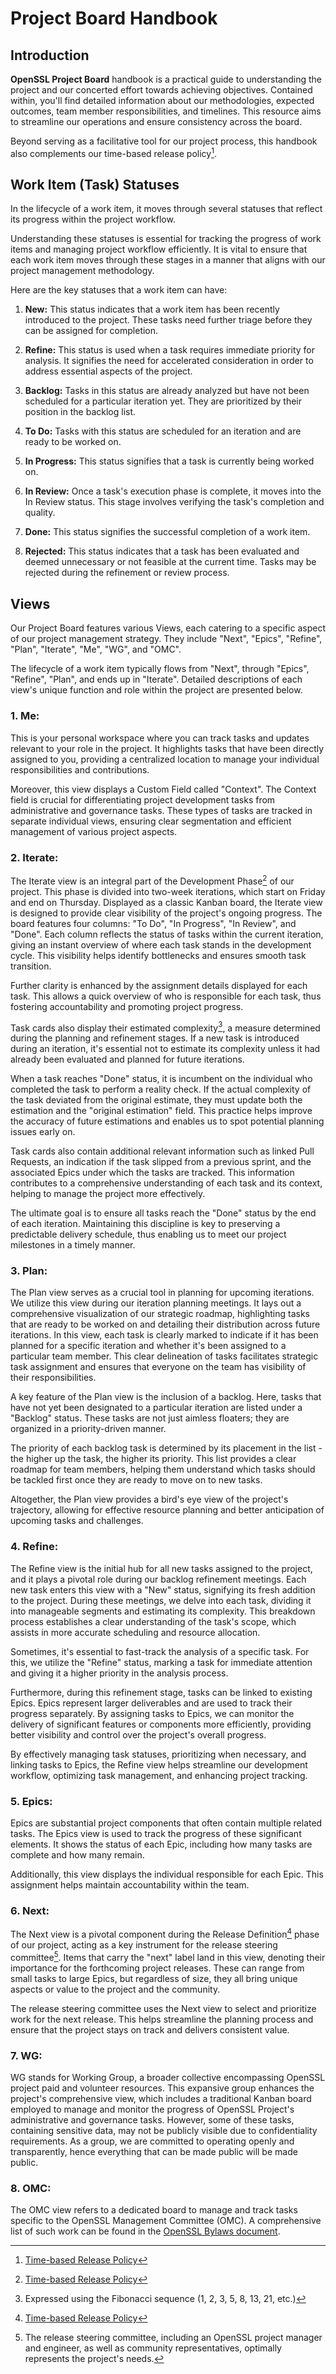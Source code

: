 # Project Board Handbook
## Introduction
**OpenSSL Project Board** handbook is a practical guide to understanding the
project and our concerted effort towards achieving objectives. Contained within,
you'll find detailed information about our methodologies, expected outcomes,
team member responsibilities, and timelines. This resource aims to streamline
our operations and ensure consistency across the board.

Beyond serving as a facilitative tool for our project process, this handbook
also complements our time-based release policy[^1].

## Work Item (Task) Statuses
In the lifecycle of a work item, it moves through several statuses that reflect
its progress within the project workflow.

Understanding these statuses is essential for tracking the progress of work
items and managing project workflow efficiently. It is vital to ensure that each
work item moves through these stages in a manner that aligns with our project
management methodology.

Here are the key statuses that a work item can have:

1. **New:** This status indicates that a work item has been recently introduced
   to the project. These tasks need further triage before they can be assigned
   for completion.

2. **Refine:** This status is used when a task requires immediate priority for
   analysis. It signifies the need for accelerated consideration in order to
   address essential aspects of the project.

3. **Backlog:** Tasks in this status are already analyzed but have not been
   scheduled for a particular iteration yet. They are prioritized by their
   position in the backlog list.

4. **To Do:** Tasks with this status are scheduled for an iteration and are
   ready to be worked on.

5. **In Progress:** This status signifies that a task is currently being worked
   on.

6. **In Review:** Once a task's execution phase is complete, it moves into the
   In Review status. This stage involves verifying the task's completion and
   quality.

7. **Done:** This status signifies the successful completion of a work item.

8. **Rejected:** This status indicates that a task has been evaluated and deemed
   unnecessary or not feasible at the current time. Tasks may be rejected during
   the refinement or review process.

## Views
Our Project Board features various Views, each catering to a specific aspect of
our project management strategy. They include "Next", "Epics", "Refine", "Plan",
"Iterate", "Me", "WG", and "OMC".

The lifecycle of a work item typically flows from "Next", through "Epics",
"Refine", "Plan", and ends up in "Iterate". Detailed descriptions of each view's
unique function and role within the project are presented below.

### 1. Me:
This is your personal workspace where you can track tasks and updates relevant
to your role in the project. It highlights tasks that have been directly
assigned to you, providing a centralized location to manage your individual
responsibilities and contributions.

Moreover, this view displays a Custom Field called "Context". The Context field
is crucial for differentiating project development tasks from administrative and
governance tasks. These types of tasks are tracked in separate individual views,
ensuring clear segmentation and efficient management of various project aspects.

### 2. Iterate:
The Iterate view is an integral part of the Development Phase[^1] of our
project. This phase is divided into two-week iterations, which start on Friday
and end on Thursday. Displayed as a classic Kanban board, the Iterate view is
designed to provide clear visibility of the project's ongoing progress. The
board features four columns: "To Do", "In Progress", "In Review", and "Done".
Each column reflects the status of tasks within the current iteration, giving an
instant overview of where each task stands in the development cycle. This
visibility helps identify bottlenecks and ensures smooth task transition.

Further clarity is enhanced by the assignment details displayed for each task.
This allows a quick overview of who is responsible for each task, thus fostering
accountability and promoting project progress.

Task cards also display their estimated complexity[^2], a measure determined
during the planning and refinement stages. If a new task is introduced during an
iteration, it's essential not to estimate its complexity unless it had already
been evaluated and planned for future iterations.

When a task reaches "Done" status, it is incumbent on the individual who
completed the task to perform a reality check. If the actual complexity of the
task deviated from the original estimate, they must update both the estimation
and the "original estimation" field. This practice helps improve the accuracy of
future estimations and enables us to spot potential planning issues early on.

Task cards also contain additional relevant information such as linked Pull
Requests, an indication if the task slipped from a previous sprint, and the
associated Epics under which the tasks are tracked. This information contributes
to a comprehensive understanding of each task and its context, helping to manage
the project more effectively.

The ultimate goal is to ensure all tasks reach the "Done" status by the end of
each iteration. Maintaining this discipline is key to preserving a predictable
delivery schedule, thus enabling us to meet our project milestones in a timely
manner.

### 3. Plan: 
The Plan view serves as a crucial tool in planning for upcoming iterations. We
utilize this view during our iteration planning meetings. It lays out a
comprehensive visualization of our strategic roadmap, highlighting tasks that
are ready to be worked on and detailing their distribution across future
iterations. In this view, each task is clearly marked to indicate if it has been
planned for a specific iteration and whether it's been assigned to a particular
team member. This clear delineation of tasks facilitates strategic task
assignment and ensures that everyone on the team has visibility of their
responsibilities.

A key feature of the Plan view is the inclusion of a backlog. Here, tasks that
have not yet been designated to a particular iteration are listed under a
"Backlog" status. These tasks are not just aimless floaters; they are organized
in a priority-driven manner.

The priority of each backlog task is determined by its placement in the list -
the higher up the task, the higher its priority. This list provides a clear
roadmap for team members, helping them understand which tasks should be tackled
first once they are ready to move on to new tasks.

Altogether, the Plan view provides a bird's eye view of the project's
trajectory, allowing for effective resource planning and better anticipation of
upcoming tasks and challenges.

### 4. Refine:
The Refine view is the initial hub for all new tasks assigned to the project,
and it plays a pivotal role during our backlog refinement meetings. Each new
task enters this view with a "New" status, signifying its fresh addition to the
project. During these meetings, we delve into each task, dividing it into
manageable segments and estimating its complexity. This breakdown process
establishes a clear understanding of the task's scope, which assists in more
accurate scheduling and resource allocation.

Sometimes, it's essential to fast-track the analysis of a specific task. For
this, we utilize the "Refine" status, marking a task for immediate attention and
giving it a higher priority in the analysis process.

Furthermore, during this refinement stage, tasks can be linked to existing
Epics. Epics represent larger deliverables and are used to track their progress
separately. By assigning tasks to Epics, we can monitor the delivery of
significant features or components more efficiently, providing better visibility
and control over the project's overall progress.

By effectively managing task statuses, prioritizing when necessary, and linking
tasks to Epics, the Refine view helps streamline our development workflow,
optimizing task management, and enhancing project tracking.

### 5. Epics:
Epics are substantial project components that often contain multiple related
tasks. The Epics view is used to track the progress of these significant
elements. It shows the status of each Epic, including how many tasks are
complete and how many remain.

Additionally, this view displays the individual responsible for each Epic. This
assignment helps maintain accountability within the team.

### 6. Next:
The Next view is a pivotal component during the Release Definition[^1] phase of
our project, acting as a key instrument for the release steering committee[^3].
Items that carry the "next" label land in this view, denoting their importance
for the forthcoming project releases. These can range from small tasks to large
Epics, but regardless of size, they all bring unique aspects or value to the
project and the community.

The release steering committee uses the Next view to select and prioritize work
for the next release. This helps streamline the planning process and ensure that
the project stays on track and delivers consistent value.

### 7. WG:
WG stands for Working Group, a broader collective encompassing OpenSSL project
paid and volunteer resources. This expansive group enhances the project's
comprehensive view, which includes a traditional Kanban board employed to manage
and monitor the progress of OpenSSL Project's administrative and governance
tasks. However, some of these tasks, containing sensitive data, may not be
publicly visible due to confidentiality requirements. As a group, we are
committed to operating openly and transparently, hence everything that can be
made public will be made public.

### 8. OMC:
The OMC view refers to a dedicated board to manage and track tasks specific to
the OpenSSL Management Committee (OMC). A comprehensive list of such work can be
found in the [OpenSSL Bylaws document].

[^1]: [Time-based Release Policy](TODO:link)
[^2]: Expressed using the Fibonacci sequence (1, 2, 3, 5, 8, 13, 21, etc.)
[^3]: The release steering committee, including an OpenSSL project manager and
    engineer, as well as community representatives, optimally represents the
    project's needs.

[OpenSSL Bylaws document]: https://www.openssl.org/policies/omc-bylaws.html#OMC